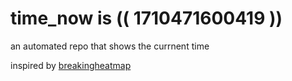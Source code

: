 # time_now is (( 1710471600419 ))

an automated repo that shows the currnent time

inspired by [breakingheatmap](https://github.com/breakingheatmap/breakingheatmap)